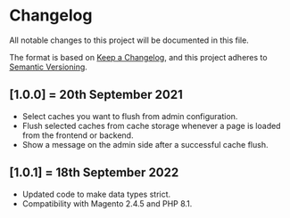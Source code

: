 # Changelog
All notable changes to this project will be documented in this file.

The format is based on [Keep a Changelog](https://keepachangelog.com/en/1.0.0/),
and this project adheres to [Semantic Versioning](https://semver.org/spec/v2.0.0.html).

## [1.0.0] = 20th September 2021
- Select caches you want to flush from admin configuration.
- Flush selected caches from cache storage whenever a page is loaded from the
frontend or backend.
- Show a message on the admin side after a successful cache flush.

## [1.0.1] = 18th September 2022
- Updated code to make data types strict.
- Compatibility with Magento 2.4.5 and PHP 8.1.
